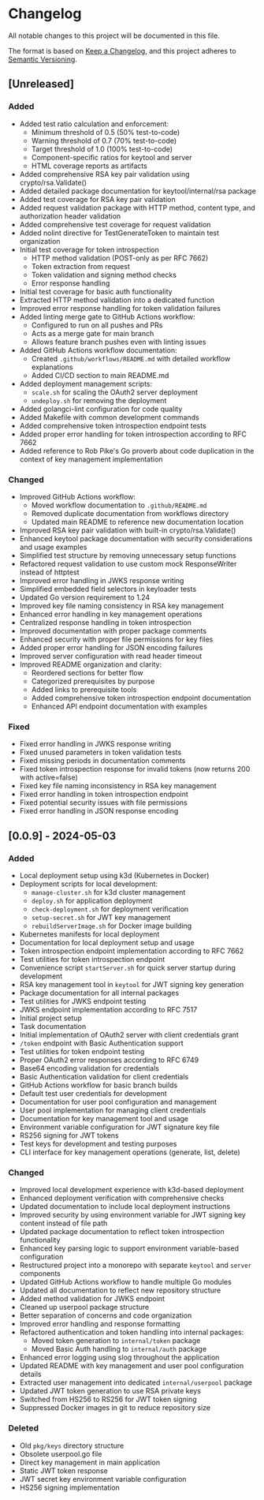 # Changelog

All notable changes to this project will be documented in this file.

The format is based on [Keep a Changelog](https://keepachangelog.com/en/1.1.0/),
and this project adheres to [Semantic Versioning](https://semver.org/spec/v2.0.0.html).

## [Unreleased]

### Added
- Added test ratio calculation and enforcement:
  - Minimum threshold of 0.5 (50% test-to-code)
  - Warning threshold of 0.7 (70% test-to-code)
  - Target threshold of 1.0 (100% test-to-code)
  - Component-specific ratios for keytool and server
  - HTML coverage reports as artifacts
- Added comprehensive RSA key pair validation using crypto/rsa.Validate()
- Added detailed package documentation for keytool/internal/rsa package
- Added test coverage for RSA key pair validation
- Added request validation package with HTTP method, content type, and authorization header validation
- Added comprehensive test coverage for request validation
- Added nolint directive for TestGenerateToken to maintain test organization
- Initial test coverage for token introspection
  - HTTP method validation (POST-only as per RFC 7662)
  - Token extraction from request
  - Token validation and signing method checks
  - Error response handling
- Initial test coverage for basic auth functionality
- Extracted HTTP method validation into a dedicated function
- Improved error response handling for token validation failures
- Added linting merge gate to GitHub Actions workflow:
  - Configured to run on all pushes and PRs
  - Acts as a merge gate for main branch
  - Allows feature branch pushes even with linting issues
- Added GitHub Actions workflow documentation:
  - Created `.github/workflows/README.md` with detailed workflow explanations
  - Added CI/CD section to main README.md
- Added deployment management scripts:
  - `scale.sh` for scaling the OAuth2 server deployment
  - `undeploy.sh` for removing the deployment
- Added golangci-lint configuration for code quality
- Added Makefile with common development commands
- Added comprehensive token introspection endpoint tests
- Added proper error handling for token introspection according to RFC 7662
- Added reference to Rob Pike's Go proverb about code duplication in the context of key management implementation

### Changed
- Improved GitHub Actions workflow:
  - Moved workflow documentation to `.github/README.md`
  - Removed duplicate documentation from workflows directory
  - Updated main README to reference new documentation location
- Improved RSA key pair validation with built-in crypto/rsa.Validate()
- Enhanced keytool package documentation with security considerations and usage examples
- Simplified test structure by removing unnecessary setup functions
- Refactored request validation to use custom mock ResponseWriter instead of httptest
- Improved error handling in JWKS response writing
- Simplified embedded field selectors in keyloader tests
- Updated Go version requirement to 1.24
- Improved key file naming consistency in RSA key management
- Enhanced error handling in key management operations
- Centralized response handling in token introspection
- Improved documentation with proper package comments
- Enhanced security with proper file permissions for key files
- Added proper error handling for JSON encoding failures
- Improved server configuration with read header timeout
- Improved README organization and clarity:
  - Reordered sections for better flow
  - Categorized prerequisites by purpose
  - Added links to prerequisite tools
  - Added comprehensive token introspection endpoint documentation
  - Enhanced API endpoint documentation with examples

### Fixed
- Fixed error handling in JWKS response writing
- Fixed unused parameters in token validation tests
- Fixed missing periods in documentation comments
- Fixed token introspection response for invalid tokens (now returns 200 with active=false)
- Fixed key file naming inconsistency in RSA key management
- Fixed error handling in token introspection endpoint
- Fixed potential security issues with file permissions
- Fixed error handling in JSON response encoding

## [0.0.9] - 2024-05-03

### Added
- Local deployment setup using k3d (Kubernetes in Docker)
- Deployment scripts for local development:
  - `manage-cluster.sh` for k3d cluster management
  - `deploy.sh` for application deployment
  - `check-deployment.sh` for deployment verification
  - `setup-secret.sh` for JWT key management
  - `rebuildServerImage.sh` for Docker image building
- Kubernetes manifests for local deployment
- Documentation for local deployment setup and usage
- Token introspection endpoint implementation according to RFC 7662
- Test utilities for token introspection endpoint
- Convenience script `startServer.sh` for quick server startup during development
- RSA key management tool in `keytool` for JWT signing key generation
- Package documentation for all internal packages
- Test utilities for JWKS endpoint testing
- JWKS endpoint implementation according to RFC 7517
- Initial project setup
- Task documentation
- Initial implementation of OAuth2 server with client credentials grant
- `/token` endpoint with Basic Authentication support
- Test utilities for token endpoint testing
- Proper OAuth2 error responses according to RFC 6749
- Base64 encoding validation for credentials
- Basic Authentication validation for client credentials
- GitHub Actions workflow for basic branch builds
- Default test user credentials for development
- Documentation for user pool configuration and management
- User pool implementation for managing client credentials
- Documentation for key management tool and usage
- Environment variable configuration for JWT signature key file
- RS256 signing for JWT tokens
- Test keys for development and testing purposes
- CLI interface for key management operations (generate, list, delete)

### Changed
- Improved local development experience with k3d-based deployment
- Enhanced deployment verification with comprehensive checks
- Updated documentation to include local deployment instructions
- Improved security by using environment variable for JWT signing key content instead of file path
- Updated package documentation to reflect token introspection functionality
- Enhanced key parsing logic to support environment variable-based configuration
- Restructured project into a monorepo with separate `keytool` and `server` components
- Updated GitHub Actions workflow to handle multiple Go modules
- Updated all documentation to reflect new repository structure
- Added method validation for JWKS endpoint
- Cleaned up userpool package structure
- Better separation of concerns and code organization
- Improved error handling and response formatting
- Refactored authentication and token handling into internal packages:
  - Moved token generation to `internal/token` package
  - Moved Basic Auth handling to `internal/auth` package
- Enhanced error logging using slog throughout the application
- Updated README with key management and user pool configuration details
- Extracted user management into dedicated `internal/userpool` package
- Updated JWT token generation to use RSA private keys
- Switched from HS256 to RS256 for JWT token signing
- Suppressed Docker images in git to reduce repository size

### Deleted
- Old `pkg/keys` directory structure
- Obsolete userpool.go file
- Direct key management in main application
- Static JWT token response
- JWT secret key environment variable configuration
- HS256 signing implementation

